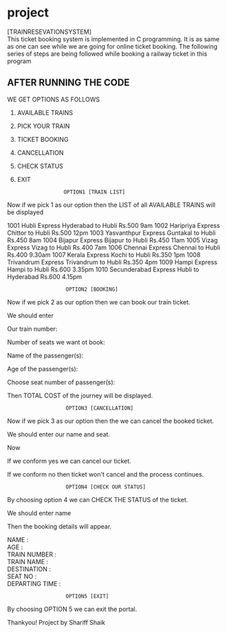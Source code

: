 # project
[TRAINRESEVATIONSYSTEM]       
This ticket booking system is implemented in C programming. 
It is as same as one can see while we are going for online ticket booking. The following series of steps are being followed while booking a railway ticket in this program

## AFTER RUNNING THE CODE

WE GET OPTIONS AS FOLLOWS

1.  AVAILABLE TRAINS
2.  PICK YOUR TRAIN
3.  TICKET BOOKING
4.  CANCELLATION
5.  CHECK STATUS
6.  EXIT


 
 
                       OPTION1 [TRAIN LIST]

Now if we pick 1 as our option then the LIST of all AVAILABLE TRAINS will be displayed


1001  Hubli Express          Hyderabad to Hubli   Rs.500      9am
1002  Haripriya Express      Chittor to Hubli     Rs.500      12pm
1003  Yasvanthpur Express    Guntakal to Hubli    Rs.450      8am
1004  Bijapur Express        Bijapur to Hubli     Rs.450      11am
1005  Vizag Express          Vizag to Hubli       Rs.400      7am
1006  Chennai Express        Chennai to Hubli     Rs.400      9.30am
1007  Kerala Express         Kochi to Hubli       Rs.350      1pm
1008  Trivandrum Express     Trivandrum to Hubli  Rs.350      4pm
1009  Hampi Express          Hampi to Hubli       Rs.600      3.35pm
1010  Secunderabad Express   Hubli to Hyderabad   Rs.600      4.15pm





                       OPTION2 [BOOKING]

Now if we pick 2 as our option then we can book our train ticket.

We should enter

Our train number:

Number of seats we want ot book:

Name of the passenger(s):

Age of the passenger(s):

Choose seat number of passenger(s):

Then TOTAL COST of the journey will be displayed.





                       OPTION3 [CANCELLATION]

Now if we pick 3 as our option then the we can cancel the booked ticket.

We should enter our name and seat.

Now 

If we conform yes we can cancel our ticket.

If we conform no then ticket won't cancel and the process continues.
    



                       OPTION4 [CHECK OUR STATUS]

By choosing option 4 we can CHECK THE STATUS of the ticket.

We should enter name

Then the booking details will appear.

NAME :       
AGE :       
TRAIN NUMBER :       
TRAIN NAME :       
DESTINATION :       
SEAT NO :       
DEPARTING TIME :       



                       OPTION5 [EXIT]

By choosing OPTION 5 we can exit the portal.


Thankyou!
Project by Shariff Shaik

